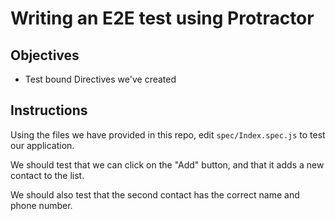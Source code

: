 # Writing an E2E test using Protractor

## Objectives

- Test bound Directives we've created

## Instructions

Using the files we have provided in this repo, edit `spec/Index.spec.js` to test our application.

We should test that we can click on the "Add" button, and that it adds a new contact to the list.

We should also test that the second contact has the correct name and phone number.
